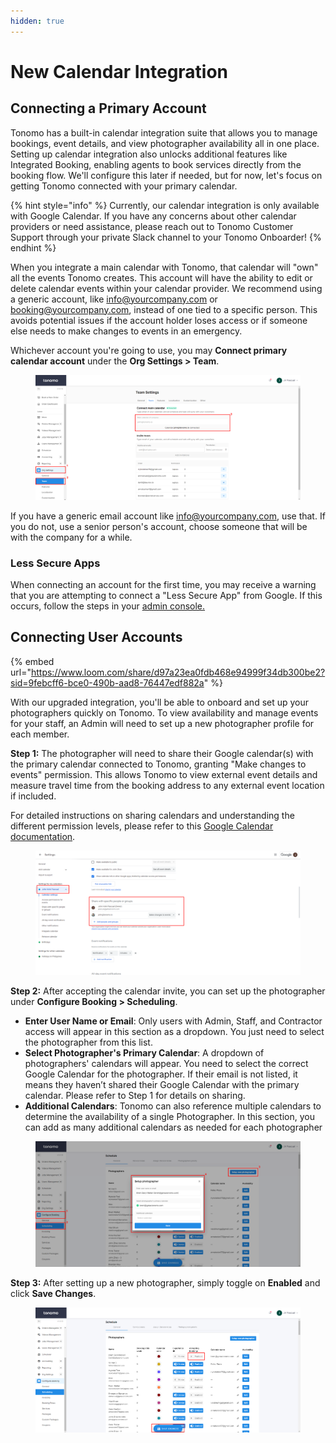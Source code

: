```yaml
---
hidden: true
---
```


# New Calendar Integration

## Connecting a Primary Account

Tonomo has a built-in calendar integration suite that allows you to manage bookings, event details, and view photographer availability all in one place. Setting up calendar integration also unlocks additional features like Integrated Booking, enabling agents to book services directly from the booking flow. We'll configure this later if needed, but for now, let's focus on getting Tonomo connected with your primary calendar.

{% hint style="info" %}
Currently, our calendar integration is only available with Google Calendar. If you have any concerns about other calendar providers or need assistance, please reach out to Tonomo Customer Support through your private Slack channel to your Tonomo Onboarder!
{% endhint %}

When you integrate a main calendar with Tonomo, that calendar will "own" all the events Tonomo creates. This account will have the ability to edit or delete calendar events within your calendar provider. We recommend using a generic account, like info@yourcompany.com or booking@yourcompany.com, instead of one tied to a specific person. This avoids potential issues if the account holder loses access or if someone else needs to make changes to events in an emergency.

Whichever account you're going to use, you may **Connect primary calendar account** under the **Org Settings > Team**.

<figure><img src="../.gitbook/assets/team.png" alt=""><figcaption></figcaption></figure>

If you have a generic email account like info@yourcompany.com, use that. If you do not, use a senior person's account, choose someone that will be with the company for a while.

### Less Secure Apps

When connecting an account for the first time, you may receive a warning that you are attempting to connect a "Less Secure App" from Google. If this occurs, follow the steps in your [admin console.](https://myaccount.google.com/lesssecureapps)

## Connecting User Accounts

{% embed url="https://www.loom.com/share/d97a23ea0fdb468e94999f34db300be2?sid=9febcff6-bce0-490b-aad8-76447edf882a" %}

With our upgraded integration, you'll be able to onboard and set up your photographers quickly on Tonomo. To view availability and manage events for your staff, an Admin will need to set up a new photographer profile for each member.

**Step 1:** The photographer will need to share their Google calendar(s) with the primary calendar connected to Tonomo, granting "Make changes to events" permission. This allows Tonomo to view external event details and measure travel time from the booking address to any external event location if included.

For detailed instructions on sharing calendars and understanding the different permission levels, please refer to this [Google Calendar documentation](https://support.google.com/calendar/answer/37082?hl=en\&authuser=2#zippy=%2Cunderstand-permission-settings-for-shared-calendars).

<figure><img src="../.gitbook/assets/calendar (1).png" alt=""><figcaption></figcaption></figure>

**Step 2:** After accepting the calendar invite, you can set up the photographer under **Configure Booking > Scheduling**.

* **Enter User Name or Email**: Only users with Admin, Staff, and Contractor access will appear in this section as a dropdown. You just need to select the photographer from this list.
* **Select Photographer's Primary Calendar**: A dropdown of photographers' calendars will appear. You need to select the correct Google Calendar for the photographer. If their email is not listed, it means they haven’t shared their Google Calendar with the primary calendar. Please refer to Step 1 for details on sharing.
* **Additional Calendars**: Tonomo can also reference multiple calendars to determine the availability of a single Photographer. In this section, you can add as many additional calendars as needed for each photographer

<figure><img src="../.gitbook/assets/photographer2.png" alt=""><figcaption></figcaption></figure>

**Step 3:** After setting up a new photographer, simply toggle on **Enabled** and click **Save Changes**.

<figure><img src="../.gitbook/assets/photographer3.png" alt=""><figcaption></figcaption></figure>
